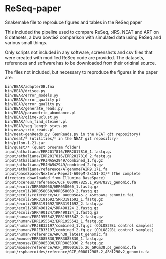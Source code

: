 # ReSeq-paper
Snakemake file to reproduce figures and tables in the ReSeq paper

This included the pipeline used to compare ReSeq, pIRS, NEAT and ART on 8 datasets, a bwa bowtie2 comparison with simulated data using ReSeq and various small things.

Only scripts not included in any software, screenshots and csv files that were created with modified ReSeq code are provided. The datasets, references and software has to be downloaded from their original source.

The files not included, but necessary to reproduce the figures in the paper are:
```
bin/BEAR/adapterDB.fna
bin/BEAR/drisee.py
bin/BEAR/error_models.py
bin/BEAR/error_quality.pl
bin/BEAR/error_quality.py
bin/BEAR/generate_reads.py
bin/BEAR/parametric_abundance.pl
bin/BEAR/qiime-uclust.py
bin/BEAR/run_find_steiner.pl
bin/BEAR/seq_length_stats.py
bin/BEAR/trim_reads.pl
bin/neat-genReads.py (genReads.py in the NEAT git repository)
bin/neat/* (utilities/* in the NEAT git repository)
bin/pilon-1.21.jar
bin/quast/* (quast program folder)
input/athaliana/ERR2017816/ERR2017816_1.fastq.gz
input/athaliana/ERR2017816/ERR2017816_2.fastq.gz
input/athaliana/PRJNA562949/combined_1.fq.gz
input/athaliana/PRJNA562949/combined_2.fq.gz
input/athaliana/reference/ATgenomeTAIR9.171.fa
input/baseSpace/Nextera-Repeat-600pM-2x151-DI/* (The complete directory downloaded from Illumina BaseSpace)
input/bcereus/reference/GCF_000007825.1_ASM782v1_genomic.fa
input/ecoli/DRR058060/DRR058060_1.fastq.gz
input/ecoli/DRR058060/DRR058060_2.fastq.gz
input/ecoli/reference/GCF_000005845.2_ASM584v2_genomic.fai
input/ecoli/SRR3191692/SRR3191692_1.fastq.gz
input/ecoli/SRR3191692/SRR3191692_2.fastq.gz
input/ecoli/SRR490124/SRR490124_2.fastq.gz
input/ecoli/SRR490124/SRR490124_1.fastq.gz
input/human/ERR1955542/ERR1955542_2.fastq.gz
input/human/ERR1955542/ERR1955542_1.fastq.gz
input/human/PRJEB33197/combined_1.fq.gz (COLO829BL control samples)
input/human/PRJEB33197/combined_2.fq.gz (COLO829BL control samples)
input/human/reference/GRCh38_latest_genomic.fa
input/mouse/ERR3085830/ERR3085830_1.fastq.gz
input/mouse/ERR3085830/ERR3085830_2.fastq.gz
input/mouse/reference/GCF_000001635.26_GRCm38.p6_genomic.fa
input/rsphaeroides/reference/GCF_000012905.2_ASM1290v2_genomic.fa
```
